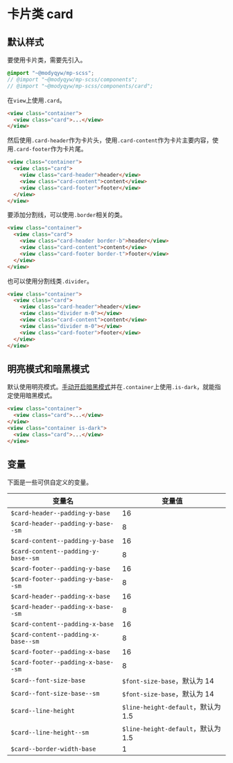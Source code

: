 # 卡片类 card

## 默认样式

要使用卡片类，需要先引入。

```scss
@import "~@modyqyw/mp-scss";
// @import "~@modyqyw/mp-scss/components";
// @import "~@modyqyw/mp-scss/components/card";
```

在`view`上使用`.card`。

```html
<view class="container">
  <view class="card">...</view>
</view>
```

然后使用`.card-header`作为卡片头，使用`.card-content`作为卡片主要内容，使用`.card-footer`作为卡片尾。

```html
<view class="container">
  <view class="card">
    <view class="card-header">header</view>
    <view class="card-content">content</view>
    <view class="card-footer">footer</view>
  </view>
</view>
```

要添加分割线，可以使用`.border`相关的类。

```html
<view class="container">
  <view class="card">
    <view class="card-header border-b">header</view>
    <view class="card-content">content</view>
    <view class="card-footer border-t">footer</view>
  </view>
</view>
```

也可以使用分割线类`.divider`。

```html
<view class="container">
  <view class="card">
    <view class="card-header">header</view>
    <view class="divider m-0"></view>
    <view class="card-content">content</view>
    <view class="divider m-0"></view>
    <view class="card-footer">footer</view>
  </view>
</view>
```

## 明亮模式和暗黑模式

默认使用明亮模式。[手动开启暗黑模式](../advance/README.md#明亮模式和暗黑模式)并在`.container`上使用`.is-dark`，就能指定使用暗黑模式。

```html
<view class="container">
  <view class="card">...</view>
</view>
<view class="container is-dark">
  <view class="card">...</view>
</view>
```

## 变量 <Badge text="2.2 新增" />

下面是一些可供自定义的变量。

|变量名|变量值|
|---|---|
|`$card-header--padding-y-base`|16|
|`$card-header--padding-y-base--sm`|8|
|`$card-content--padding-y-base`|16|
|`$card-content--padding-y-base--sm`|8|
|`$card-footer--padding-y-base`|16|
|`$card-footer--padding-y-base--sm`|8|
|`$card-header--padding-x-base`|16|
|`$card-header--padding-x-base--sm`|8|
|`$card-content--padding-x-base`|16|
|`$card-content--padding-x-base--sm`|8|
|`$card-footer--padding-x-base`|16|
|`$card-footer--padding-x-base--sm`|8|
|`$card--font-size-base`|`$font-size-base`，默认为 14|
|`$card--font-size-base--sm`|`$font-size-base`，默认为 14|
|`$card--line-height`|`$line-height-default`，默认为 1.5|
|`$card--line-height--sm`|`$line-height-default`，默认为 1.5|
|`$card--border-width-base`|1|

